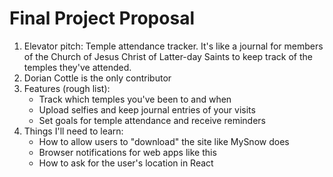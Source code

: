 # Final Project Proposal
1. Elevator pitch: Temple attendance tracker. It's like a journal for members of the Church of Jesus Christ of Latter-day Saints to keep track of the temples they've attended.
2. Dorian Cottle is the only contributor
3. Features (rough list):
    - Track which temples you've been to and when
    - Upload selfies and keep journal entries of your visits
    - Set goals for temple attendance and receive reminders
4. Things I'll need to learn:
    - How to allow users to "download" the site like MySnow does
    - Browser notifications for web apps like this
    - How to ask for the user's location in React
